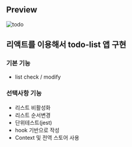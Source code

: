## Preview 
![todo](https://user-images.githubusercontent.com/65179725/137449361-59dc29d3-4616-4c68-b54b-d96ce60be06d.PNG)

## 리액트를 이용해서 todo-list 앱 구현

### 기본 기능

- list check / modify
 
### 선택사항 기능
 
- 리스트 비활성화
- 리스트 순서변경
- 단위테스트(jest)
- hook 기반으로 작성
- Context 및 전역 스토어 사용
 
